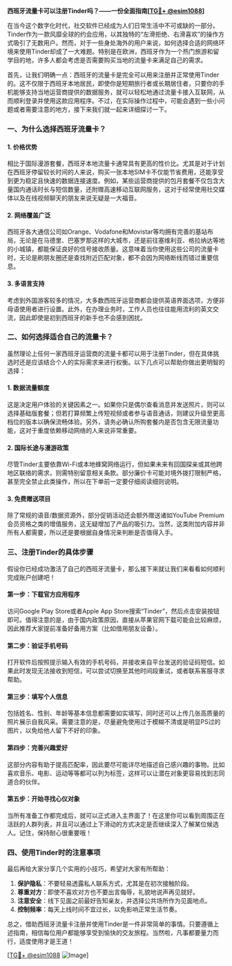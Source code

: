 **西班牙流量卡可以注册Tinder吗？——一份全面指南[[TG💪+ @esim1088](https://t.me/s/esim1088)]**

在当今这个数字化时代，社交软件已经成为人们日常生活中不可或缺的一部分。Tinder作为一款风靡全球的约会应用，以其独特的“左滑拒绝、右滑喜欢”的操作方式吸引了无数用户。然而，对于一些身处海外的用户来说，如何选择合适的网络环境来使用Tinder却成了一大难题。特别是在欧洲，西班牙作为一个热门旅游和留学目的地，许多人都会考虑是否需要购买当地的流量卡来满足自己的需求。

首先，让我们明确一点：西班牙的流量卡是完全可以用来注册并正常使用Tinder的。这不仅限于西班牙本地居民，即使你是短期旅行者或长期居住者，只要你的手机能够支持当地运营商提供的数据服务，就可以轻松地通过流量卡接入互联网，从而顺利登录并使用这款应用程序。不过，在实际操作过程中，可能会遇到一些小问题或者需要注意的地方，接下来我们就一起来详细探讨一下。

### 一、为什么选择西班牙流量卡？

#### 1. 价格优势
相比于国际漫游套餐，西班牙本地流量卡通常具有更高的性价比。尤其是对于计划在西班牙停留较长时间的人来说，购买一张本地SIM卡不仅能节省费用，还能享受到更为稳定且快速的数据连接速度。例如，某些运营商提供的包月套餐不仅包含大量国内通话时长与短信数量，还附赠高速移动互联网服务，这对于经常使用社交媒体以及在线视频聊天的朋友来说无疑是一大福音。

#### 2. 网络覆盖广泛
西班牙各大通信公司如Orange、Vodafone和Movistar等均拥有完善的基站布局，无论是在马德里、巴塞罗那这样的大城市，还是前往塞维利亚、格拉纳达等地的小城镇，都能保证良好的信号接收质量。这意味着当你使用这些公司的流量卡时，无论是刷朋友圈还是查找附近匹配对象，都不会因为网络断线而错过重要信息。

#### 3. 多语言支持
考虑到外国游客较多的情况，大多数西班牙运营商都会提供英语界面选项，方便非母语使用者进行设置。此外，在办理业务时，工作人员也往往能用流利的英文交流，因此即使是初到西班牙的新手也不会感到困扰。

### 二、如何选择适合自己的流量卡？

虽然理论上任何一家西班牙运营商的流量卡都可以用于注册Tinder，但在具体挑选时还是应该结合个人的实际需求来进行权衡。以下几点可以帮助你做出更明智的选择：

#### 1. 数据流量额度
这是决定用户体验的关键因素之一。如果你只是偶尔查看消息并发送照片，则可以选择基础版套餐；但若打算频繁上传短视频或者参与语音通话，则建议升级至更高档位的版本以确保流畅体验。另外，请务必确认所购套餐内是否包含无限流量功能，这对于重度依赖移动网络的人来说非常重要。

#### 2. 国际长途与漫游政策
尽管Tinder主要依靠Wi-Fi或本地蜂窝网络运行，但如果未来有回国探亲或其他跨地区联络的需求，则需特别留意相关条款。部分廉价卡可能对境外拨打限制严格，甚至完全禁止此类操作，所以在下单前一定要仔细阅读细则说明。

#### 3. 免费赠送项目
除了常规的语音/数据资源外，部分促销活动还会额外赠送诸如YouTube Premium会员资格之类的增值服务，这无疑增加了产品的吸引力。当然，这类附加内容并非所有人都需要，所以还是要根据自身情况来判断是否值得入手。

### 三、注册Tinder的具体步骤

假设你已经成功激活了自己的西班牙流量卡，那么接下来就让我们来看看如何顺利完成账户创建吧！

#### 第一步：下载官方应用程序
访问Google Play Store或者Apple App Store搜索“Tinder”，然后点击安装按钮即可。值得注意的是，由于国内政策原因，直接从苹果官网下载可能会比较麻烦，因此推荐大家提前准备好备用方案（比如借用朋友设备）。

#### 第二步：验证手机号码
打开软件后按照提示输入有效的手机号码，并接收来自平台发送的验证码短信。如果此时发现无法接收到短信，可以尝试切换至其他时间段重试，或者联系客服寻求帮助。

#### 第三步：填写个人信息
包括姓名、性别、年龄等基本信息都需要如实填写，同时还可以上传几张高质量的照片展示自我风采。需要注意的是，尽量避免使用过于模糊不清或是明显PS过的图片，以免给他人留下不好的印象。

#### 第四步：完善兴趣爱好
这部分内容有助于提高匹配率，因此要尽可能详尽地描述自己感兴趣的事物。比如喜欢音乐、电影、运动等等都可以列为标签，这样可以让潜在对象更容易找到志同道合的伙伴。

#### 第五步：开始寻找心仪对象
当所有准备工作都完成后，就可以正式进入主界面了！在这里你可以看到周围正在活跃的人群列表，并且可以通过上下滑动的方式决定是否继续深入了解某位候选人。记住，保持耐心很重要哦！

### 四、使用Tinder时的注意事项

最后再给大家分享几个实用的小技巧，希望对大家有所帮助：

1. **保护隐私**：不要轻易透露私人联系方式，尤其是在初次接触阶段。
2. **尊重对方**：即使不喜欢对方也不要出言侮辱，礼貌地说声再见就好。
3. **注意安全**：线下见面之前最好告知亲友，并选择公共场所作为见面地点。
4. **控制频率**：每天上线时间不宜过长，以免影响正常生活节奏。

总之，借助西班牙流量卡注册并使用Tinder是一件非常简单的事情。只要遵循上述指南，相信每位用户都能够享受到愉快的交友旅程。当然啦，凡事都要量力而行，适度使用才是王道！

[[TG💪+ @esim1088](https://t.me/s/esim1088) ![Image](https://i.postimg.cc/4NQfJmqS/Snipaste-2025-05-13-00-14-12.png)]